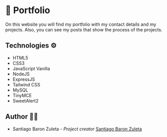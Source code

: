 # 💼 Portfolio

On this website you will find my portfolio with my contact details and my projects. Also, you can see my posts that show the process of the projects.

## Technologies ⚙️

- HTML5
- CSS3
- JavaScript Vanilla
- NodeJS
- ExpressJS
- Tailwind CSS
- MySQL
- TinyMCE
- SweetAlert2

## Author 🦸‍♀️

- Santiago Baron Zuleta - *Project creator* [Santiago Baron Zuleta](https://github.com/santiagobaronz)
